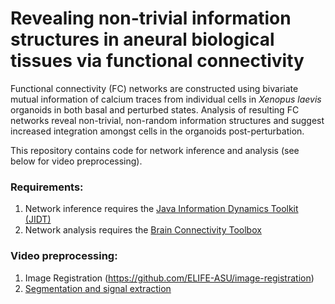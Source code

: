 # Revealing non-trivial information structures in aneural biological tissues via functional connectivity

Functional connectivity (FC) networks are constructed using bivariate mutual information of calcium traces from individual cells in *Xenopus laevis* organoids in both basal and perturbed states. Analysis of resulting FC networks reveal non-trivial, non-random information structures and suggest increased integration amongst cells in the organoids post-perturbation.  

This repository contains code for network inference and analysis (see below for video preprocessing). 

### Requirements:
1. Network inference requires the [Java Information Dynamics Toolkit (JIDT)](https://github.com/jlizier/jidt)
2. Network analysis requires the [Brain Connectivity Toolbox](https://sites.google.com/site/bctnet/)

### Video preprocessing:
1. Image Registration (https://github.com/ELIFE-ASU/image-registration)
2. [Segmentation and signal extraction](https://github.com/caitlingrasso/calcium-signal-extraction)
